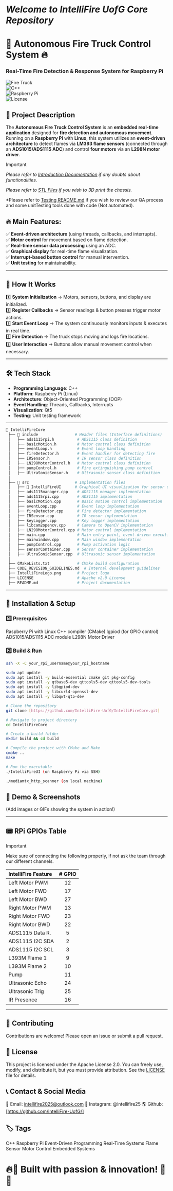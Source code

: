 # _**Welcome to IntelliFire UofG Core Repository**_

# 🚒 Autonomous Fire Truck Control System 🔥

### **Real-Time Fire Detection & Response System for Raspberry Pi**

![Fire Truck](https://img.shields.io/badge/Project-Embedded%20System-blue.svg)  
![C++](https://img.shields.io/badge/Language-C%2B%2B-red.svg)  
![Raspberry Pi](https://img.shields.io/badge/Platform-Raspberry%20Pi-green.svg)  
![License](https://img.shields.io/badge/License-Apache%202.0-lightgrey.svg)  

## 📌 **Project Description**

The **Autonomous Fire Truck Control System** is an **embedded real-time application** designed for **fire detection and autonomous movement**. Running on a **Raspberry Pi** with **Linux**, this system utilizes an **event-driven architecture** to detect flames via **LM393 flame sensors** (connected through an **ADS1015/ADS1115 ADC**) and control **four motors** via an **L298N motor driver**.
> [!IMPORTANT]
> *Please refer to [Introduction Documentation](https://github.com/IntelliFire-UofG/IntelliFireCore/blob/main/Documentation/Intro.md) if any doubts about functionalities.*
> 
> *Please refer to [STL Files](https://github.com/IntelliFire-UofG/IntelliFireCore/tree/main/STL%20Files) if you wish to 3D print the chassis.*
>
> *Please refer to [Testing README.md](https://github.com/IntelliFire-UofG/IntelliFireCore/blob/testingBranch/tests/README.md) if you wish to review our QA process and some unitTesting tools done with code (Not automated).

## 🔥 **Main Features:**

✅ **Event-driven architecture** (using threads, callbacks, and interrupts).  
✅ **Motor control** for movement based on flame detection.  
✅ **Real-time sensor data processing** using an ADC.  
✅ **Graphical display** for real-time flame visualization.  
✅ **Interrupt-based button control** for manual intervention.  
✅ **Unit testing** for maintainability.  

---

## 🚀 **How It Works**

1️⃣ **System Initialization** → Motors, sensors, buttons, and display are initialized.  
2️⃣ **Register Callbacks** → Sensor readings & button presses trigger motor actions.  
3️⃣ **Start Event Loop** → The system continuously monitors inputs & executes in real time.  
4️⃣ **Fire Detection** → The truck stops moving and logs fire locations.  
5️⃣ **User Interaction** → Buttons allow manual movement control when necessary.  

---

## 🛠 **Tech Stack**

- **Programming Language**: C++  
- **Platform**: Raspberry Pi (Linux)  
- **Architecture**: Object-Oriented Programming (OOP)  
- **Event Handling**: Threads, Callbacks, Interrupts  
- **Visualization**: Qt5  
- **Testing**: Unit testing framework  

---

```bash
📂 IntelliFireCore
 ├── 📂 include                # Header files (Interface definitions)
 │   ├── ads1115rpi.h          # ADS1115 class definition
 │   ├── basicMotion.h         # Motor control class definition
 │   ├── eventLoop.h           # Event loop handling
 │   ├── fireDetector.h        # Event handler for detecting fire
 │   ├── IRSensor.h            # IR sensor class definition
 │   ├── LN298MotorControl.h   # Motor control class definition
 │   ├── pumpControl.h         # Fire extinguishing pump control
 │   ├── UltraSonicSensor.h    # Ultrasonic sensor class definition
 │
 ├── 📂 src                    # Implementation files
 │   ├── 📂 IntelliFireUI      # Graphical UI visualization for sensor data
 │   ├── ads1115manager.cpp    # ADS1115 manager implementation
 │   ├── ads1115rpi.cpp        # ADS1115 implementation
 │   ├── basicMotion.cpp       # Basic motion control implementation
 │   ├── eventLoop.cpp         # Event loop implementation
 │   ├── fireDetector.cpp      # Fire detector implementation
 │   ├── IRSensor.cpp          # IR sensor implementation
 │   ├── keyLogger.cpp         # Key logger implementation
 │   ├── libcam2opencv.cpp     # Camera to OpenCV implementation
 │   ├── LN298MotorControl.cpp # Motor control implementation
 │   ├── main.cpp              # Main entry point, event-driven execution
 │   ├── mainwindow.cpp        # Main window implementation
 │   ├── pumpControl.cpp       # Pump activation logic
 │   ├── sensorContainer.cpp   # Sensor container implementation
 │   ├── UltraSonicSensor.cpp  # Ultrasonic sensor implementation
 │
 ├── CMakeLists.txt            # CMake build configuration
 ├── CODE_REVISION_GUIDELINES.md  # Internal development guidelines
 ├── IntelliFireLogo.png       # Project logo
 ├── LICENSE                   # Apache v2.0 License
 ├── README.md                 # Project documentation
```

---

## 🚦 **Installation & Setup**

### 1️⃣ Prerequisites

Raspberry Pi with Linux
C++ compiler (CMake)
lgpiod (for GPIO control)
ADS1015/ADS1115 ADC module
L298N Motor Driver

### 2️⃣ Build & Run

```bash
ssh -X -C your_rpi_username@your_rpi_hostname

sudo apt update
sudo apt install -y build-essential cmake git pkg-config
sudo apt install -y qtbase5-dev qttools5-dev qttools5-dev-tools
sudo apt install -y libgpiod-dev
sudo apt install -y libcurl4-openssl-dev
sudo apt install -y libqwt-qt5-dev

# Clone the repository
git clone [https://github.com/IntelliFire-UofG/IntelliFireCore.git]

# Navigate to project directory
cd IntelliFireCore

# Create a build folder
mkdir build && cd build

# Compile the project with CMake and Make
cmake ..
make

# Run the executable
./IntelliFireUI (on Raspberry Pi via SSH)

./mediamtx_http_scanner (on local machine)
```

## 📸 **Demo & Screenshots**

(Add images or GIFs showing the system in action!)

---

## 📟 **RPi GPIOs Table**

> [!IMPORTANT]
> Make sure of connecting the following properly, if not ask the team through our different channels.

| IntelliFire Feature | # GPIO |
|:------------------- |:------:|
| Left Motor PWM      | 12     |
| Left Motor FWD      | 17     |
| Left Motor BWD      | 27     |
| Right Motor PWM     | 13     |
| Right Motor FWD     | 23     |
| Right Motor BWD     | 22     |
| ADS1115 Data R.     | 5      |
| ADS1115 I2C SDA     | 2      |
| ADS1115 I2C SCL     | 3      |
| L393M Flame 1       | 9      |
| L393M Flame 2       | 10     |
| Pump                | 11     |
| Ultrasonic Echo     | 24     |
| Ultrasonic Trig     | 25     |
| IR Presence         | 16     |

---

## 🤝 **Contributing**

Contributions are welcome! Please open an issue or submit a pull request.

## 📜 **License**

This project is licensed under the Apache License 2.0.
You can freely use, modify, and distribute it, but you must provide attribution.
See the [LICENSE](https://github.com/IntelliFire-UofG/IntelliFireCore/blob/main/LICENSE) file for details.

## 📞 **Contact & Social Media**

📧 Email: intellifire2025@outlook.com
💼 Instagram: @intellifire25
🌎 Github: [https://github.com/IntelliFire-UofG/]

## 🏷️ **Tags**

C++ Raspberry Pi Event-Driven Programming Real-Time Systems Flame Sensor Motor Control Embedded Systems

# 🔥🚒 Built with passion & innovation! 🚒🔥
